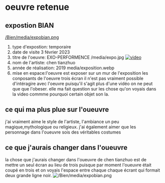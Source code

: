 # oeuvre retenue

  ## expostion BIAN 
[/Bien/media/expobian.png](media/GitHub_selection_fichier_image.png)


1. type d'expostion: temporaire
2. date de visite 3 février 2023
3. titre de l'oeuvre: EXO-PERFORMENCE
/media/expo.jpg
[![ video](http://img.youtube.com/nPgtnbH7UHo&t=2s/0.jpg)](http://www.youtube.com/watch?v=nPgtnbH7UHo&t=2s)
4. nom de l'artiste: chen tianzhuo
5. année de réalisation: 2019
  media/exposition.webp
 6. mise en espace:l'oeuvre est exposer sur un mur de l'exposition
 les conposants de l'oeuvre trois écran
 il n'est pas vraiment possible d'intéragire avec l'oeuvre puisqu'il s'agit plus d'une vidéo on ne peut que que l'obeser. elle ma fait question sur les chose qu'on voyais dans la video commme pourquoi certain objet son la.

 ## ce qui ma plus plue sur l'oueuvre 
 j'ai vraiment aime le style de l'artiste, l'ambiance un peu magique,mythologique ou religieux.
 j'ai également aimer que les personnage dans l'oueuvre sois des véritables costumes

 ## ce que j'aurais changer dans l'oueuvre
  la chose que j'aurais changer dans l'oueuvre de chen tianzhuo est de mettre un seul écran au lieu de trois puisque par moment l'oueuvre était coupé en trois et on voyais l'espace entre chaque chaque écrant qui formait deux grande ligne noir.
  ![/Bien/media/expobian.png](media/GitHub_selection_fichier_image.png)
